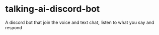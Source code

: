 # talking-ai-discord-bot
A discord bot that join the voice and text chat, listen to what you say and respond
